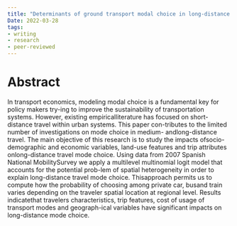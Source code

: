 ```yaml
---
title: "Determinants of ground transport modal choice in long-distance trips in Spain"
Date: 2022-03-28
tags:
- writing
- research
- peer-reviewed
---
```


# Abstract

In transport economics, modeling modal choice is a fundamental key for policy makers try-ing to improve the sustainability of transportation systems. However, existing empiricalliterature has focused on short-distance travel within urban systems. This paper con-tributes to the limited number of investigations on mode choice in medium- andlong-distance travel. The main objective of this research is to study the impacts ofsocio-demographic and economic variables, land-use features and trip attributes onlong-distance travel mode choice. Using data from 2007 Spanish National MobilitySurvey we apply a multilevel multinomial logit model that accounts for the potential prob-lem of spatial heterogeneity in order to explain long-distance travel mode choice. Thisapproach permits us to compute how the probability of choosing among private car, busand train varies depending on the traveler spatial location at regional level. Results indicatethat travelers characteristics, trip features, cost of usage of transport modes and geograph-ical variables have significant impacts on long-distance mode choice.


